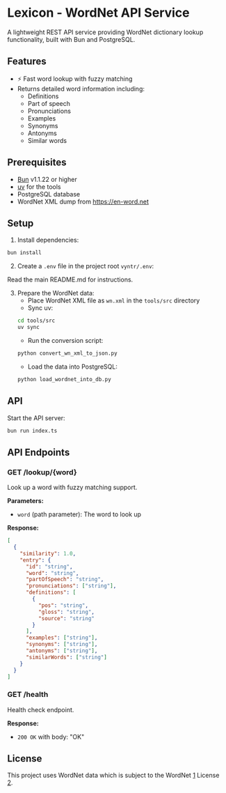 # Lexicon - WordNet API Service

A lightweight REST API service providing WordNet dictionary lookup functionality, built with Bun and PostgreSQL.

## Features

- ⚡ Fast word lookup with fuzzy matching
- Returns detailed word information including:
  - Definitions
  - Part of speech
  - Pronunciations
  - Examples
  - Synonyms
  - Antonyms
  - Similar words

## Prerequisites

- [Bun](https://bun.sh) v1.1.22 or higher
- [uv](https://github.com/astral-sh/uv) for the tools
- PostgreSQL database
- WordNet XML dump from https://en-word.net

## Setup

1. Install dependencies:
```bash
bun install
```

2. Create a `.env` file in the project root `vyntr/.env`:

Read the main README.md for instructions.

3. Prepare the WordNet data:
   - Place WordNet XML file as `wn.xml` in the `tools/src` directory
   - Sync uv:
   ```bash
   cd tools/src
   uv sync
   ```
   - Run the conversion script:
   ```bash
   python convert_wn_xml_to_json.py
   ```
   - Load the data into PostgreSQL:
   ```bash
   python load_wordnet_into_db.py
   ```

## API

Start the API server:

```bash
bun run index.ts
```

## API Endpoints

### GET /lookup/{word}
Look up a word with fuzzy matching support.

**Parameters:**
- `word` (path parameter): The word to look up

**Response:**
```json
[
  {
    "similarity": 1.0,
    "entry": {
      "id": "string",
      "word": "string",
      "partOfSpeech": "string",
      "pronunciations": ["string"],
      "definitions": [
        {
          "pos": "string",
          "gloss": "string",
          "source": "string"
        }
      ],
      "examples": ["string"],
      "synonyms": ["string"],
      "antonyms": ["string"],
      "similarWords": ["string"]
    }
  }
]
```

### GET /health
Health check endpoint.

**Response:**
- `200 OK` with body: "OK"

## License

This project uses WordNet data which is subject to the WordNet [1](en-word.net) License [2](https://creativecommons.org/licenses/by/4.0/).
